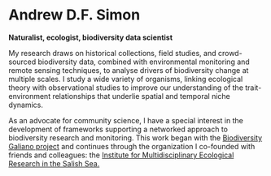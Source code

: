 # Andrew D.F. Simon

**Naturalist, ecologist, biodiversity data scientist**

My research draws on historical collections, field studies, and crowd-sourced biodiversity data, combined with environmental monitoring and remote sensing techniques, to analyse drivers of biodiversity change at multiple scales. I study a wide variety of organisms, linking ecological theory with observational studies to improve our understanding of the trait-environment relationships that underlie spatial and temporal niche dynamics.
 
As an advocate for community science, I have a special interest in the development of frameworks supporting a networked approach to biodiversity research and monitoring. This work began with the [Biodiversity Galiano project](http://biogaliano.org) and continues through the organization I co-founded with friends and colleagues: the [Institute for Multidisciplinary Ecological Research in the Salish Sea.](http://imerss.org)
